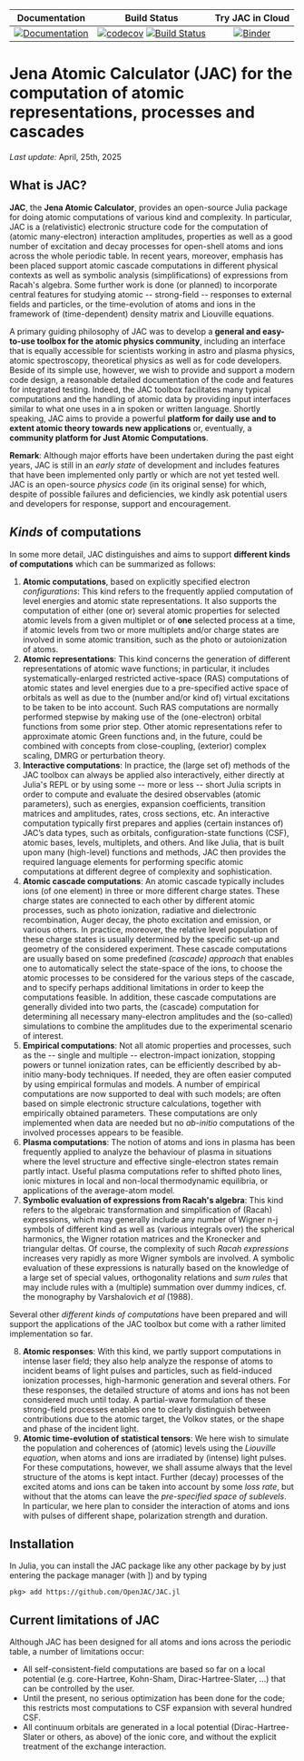 

| **Documentation**                                                               | **Build Status**                                                                                | **Try JAC in Cloud** 
|:-------------------------------------------------------------------------------:|:-----------------------------------------------------------------------------------------------:|:-----------------------------------------------------------------------------------------------:|
| [![Documentation](https://img.shields.io/badge/Documentation-dev-blue)](https://openjac.github.io/JAC.jl/dev) | [![codecov](https://codecov.io/gh/OpenJAC/JAC.jl/branch/master/graph/badge.svg)](https://codecov.io/gh/OpenJAC/JAC.jl) [![Build Status](https://github.com/OpenJAC/JAC.jl/workflows/CI/badge.svg)](https://github.com/OpenJAC/JAC.jl/actions) | [![Binder](https://mybinder.org/badge_logo.svg)](https://mybinder.org/v2/gh/OpenJAC/JAC.jl/master) |


# Jena Atomic Calculator (JAC) for the computation of atomic representations, processes and cascades

*Last update:* April, 25th, 2025


## What is JAC?

**JAC**, the **Jena Atomic Calculator**, provides an open-source Julia package for doing atomic computations of various kind
and complexity. In particular, JAC is a (relativistic) electronic structure code for the computation of (atomic many-electron) 
interaction amplitudes, properties as well as a good number of excitation and decay processes for open-shell atoms and ions 
across the whole periodic table. In recent years, moreover, emphasis has been placed support atomic cascade computations
in different physical contexts as well as symbolic analysis (simplifications) of expressions from Racah's algebra.
Some further work is done (or planned) to incorporate central features for studying atomic -- strong-field -- responses
to external fields and particles, or the time-evolution of atoms and ions in the framework of (time-dependent) density
matrix and Liouville equations.

A primary guiding philosophy of JAC was to develop a **general and easy-to-use toolbox for the atomic physics community**, 
including an interface that is equally accessible for scientists working in astro and plasma physics, atomic spectroscopy,
theoretical physics as well as for code developers. Beside of its simple use, however, we wish to provide and support a modern
code design, a reasonable detailed documentation of the code and features for integrated testing. Indeed, the JAC toolbox 
facilitates many typical computations and the handling of atomic data by providing input interfaces similar to what one 
uses in a in spoken or written language. Shortly speaking, JAC aims to provide a powerful **platform for daily use and 
to extent atomic theory towards new applications** or, eventually, a **community platform for Just Atomic Computations**.

**Remark**: Although major efforts have been undertaken during the past eight years, JAC is still in an *early state* 
of development and includes features that have been implemented only partly or which are not yet tested well. JAC is an
open-source *physics code* (in its original sense) for which, despite of possible failures and deficiencies, we kindly ask 
potential users and developers for response, support and encouragement.




## *Kinds* of computations

In some more detail, JAC distinguishes and aims to support **different kinds of computations** which can be summarized 
as follows:

1. **Atomic computations**, based on explicitly specified electron *configurations*: This kind refers to the frequently
    applied computation of level energies and atomic state representations. It also supports the computation of either 
    (one or) several atomic properties for selected atomic levels from a given multiplet or of **one** selected process 
    at a time, if atomic levels from two or more multiplets and/or charge states are involved in some atomic transition,
    such as the photo or autoionization of atoms.
2. **Atomic representations**: This kind concerns the generation of different representations of atomic wave functions; 
    in particular, it includes systematically-enlarged restricted active-space (RAS) computations of atomic states 
    and level energies due to a pre-specified active space of orbitals as well as due to the (number and/or kind of) 
    virtual excitations to be taken to be into account. Such RAS computations are normally performed stepwise by making 
    use of the (one-electron) orbital functions from some prior step. Other atomic representations refer to approximate 
    atomic Green functions and, in the future, could be combined with concepts from close-coupling, (exterior) complex 
    scaling, DMRG or perturbation theory.
3. **Interactive computations**: In practice, the (large set of) methods of the JAC toolbox can always be applied also 
    interactively, either directly at Julia's REPL or by using some -- more or less -- short Julia scripts in order to 
    compute and evaluate the desired observables (atomic parameters), such as energies, expansion coefficients, transition
    matrices and amplitudes, rates, cross sections, etc. An interactive computation typically first prepares and applies 
    (certain instances of) JAC’s data types, such as orbitals, configuration-state functions (CSF), atomic bases, levels, 
    multiplets, and others. And like Julia, that is built upon many (high-level) functions and methods, JAC then provides 
    the required language elements for performing specific atomic computations at different degree of complexity and 
    sophistication.
4. **Atomic cascade computations**: An atomic cascade typically includes ions (of one element) in three or more 
    different charge states. These charge states are connected to each other by different atomic processes, such as 
    photo ionization, radiative and dielectronic recombination, Auger decay, the photo excitation and emission, or various 
    others. In practice, moreover, the relative level population of these charge states is usually determined by the
    specific set-up and geometry of the considered experiment. These cascade computations are usually based on some 
    predefined *(cascade) approach* that enables one to automatically select the state-space of the ions, to choose the 
    atomic processes to be considered for the various steps of the cascade, and to specify perhaps additional limitations
    in order to keep the computations feasible. In addition, these cascade computations are generally divided into two
    parts, the (cascade) computation for determining all necessary many-electron amplitudes and the (so-called)
    simulations to combine the amplitudes due to the experimental scenario of interest.
5. **Empirical computations**: Not all atomic  properties and processes, such as the -- single and multiple -- 
    electron-impact ionization, stopping powers or tunnel ionization rates, can be efficiently described by ab-initio 
    many-body techniques. If needed, they are often easier computed by using empirical formulas and models. 
    A number of empirical computations are now supported to deal with such models; are often based on simple
    electronic structure calculations, together with empirically obtained parameters. These computations are only 
    implemented when data are needed but no *ab-initio* computations of the involved processes appears to be feasible. 
6. **Plasma computations**: The notion of atoms and ions in plasma has been frequently applied to analyze the 
    behaviour of plasma in situations where the level structure and effective single-electron states remain partly 
    intact. Useful plasma computations refer to shifted photo lines, ionic mixtures in local and non-local 
    thermodynamic equilibria, or applications of the average-atom model.
7. **Symbolic evaluation of expressions from Racah's algebra**: This kind refers to the algebraic transformation
    and simplification of (Racah) expressions, which may generally include any number of Wigner n-j symbols 
    of different kind as well as (various integrals over) the spherical harmonics, the Wigner rotation matrices
    and the Kronecker and triangular deltas. Of course, the complexity of such *Racah expressions* increases 
    very rapidly as more Wigner symbols are involved. A symbolic evaluation of these expressions is naturally 
    based on the knowledge of a large set of special values, orthogonality relations and *sum rules* that may include 
    rules with a (multiple) summation over dummy indices, cf. the monography by Varshalovich *et al* (1988).

    
Several other *different kinds of computations* have been prepared and will support the applications of the 
JAC toolbox but come with a rather limited implementation so far.
    
8. **Atomic responses**: With this kind, we partly support computations in intense laser field; they also help 
    analyze the response of atoms to incident beams of light pulses and particles, such as field-induced 
    ionization processes, high-harmonic generation and several others. For these responses, the detailed 
    structure of atoms and ions has not been considered much until today. A partial-wave formulation of these 
    strong-field processes enables one to clearly distinguish between contributions due to the atomic target,
    the Volkov states, or the shape and phase of the incident light.
9. **Atomic time-evolution of statistical tensors**: We here wish to simulate the population and coherences
    of (atomic) levels using the *Liouville equation*, when atoms and ions are irradiated by (intense) light
    pulses. For these computations, however, we shall assume always that the level structure of the atoms is kept 
    intact. Further (decay) processes of the excited atoms and ions can be taken into account by some *loss 
    rate*, but without that the atoms can leave the *pre-specified space of sublevels*. In particular, we here 
    plan to consider the interaction of atoms and ions with pulses of different shape, polarization strength 
    and duration.


## Installation

In Julia, you can install the JAC package like any other package by by just entering the package manager (with <Alt> ]) 
and by typing
```
pkg> add https://github.com/OpenJAC/JAC.jl
```


## Current limitations of JAC

Although JAC has been designed for all atoms and ions across the periodic table, a number of limitations occur:
* All self-consistent-field computations are based so far on a local potential (e.g. core-Hartree, Kohn-Sham, 
  Dirac-Hartree-Slater, ...) that can be controlled by the user.
* Until the present, no serious optimization has been done for the code; this restricts most computations
  to CSF expansion with several hundred CSF.
* All continuum orbitals are generated in a local potential (Dirac-Hartree-Slater or others, as above) of the ionic core, 
  and without the explicit treatment of the exchange interaction.

